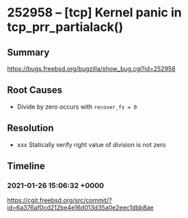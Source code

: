 # 252958 – [tcp] Kernel panic in tcp_prr_partialack()

## Summary

https://bugs.freebsd.org/bugzilla/show_bug.cgi?id=252958

## Root Causes

* Divide by zero occurs with `recover_fs = 0`

## Resolution

* xxx Statically verify right value of division is not zero

## Timeline

### 2021-01-26 15:06:32 +0000

https://cgit.freebsd.org/src/commit/?id=6a376af0cd212be4e16d013d35a0e2eec1dbb8ae

